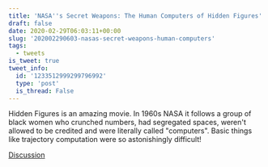 ```yaml
---
title: 'NASA''s Secret Weapons: The Human Computers of Hidden Figures'
draft: false
date: 2020-02-29T06:03:11+00:00
slug: '202002290603-nasas-secret-weapons-human-computers'
tags:
  - tweets
is_tweet: true
tweet_info:
  id: '1233512999299796992'
  type: 'post'
  is_thread: False
---
```




Hidden Figures is an amazing movie. In 1960s NASA it follows a group of black women who crunched numbers, had segregated spaces, weren't allowed to be credited and were literally called "computers". Basic things like trajectory computation were so astonishingly difficult!

[Discussion](https://x.com/sytelus/status/1233512999299796992)
